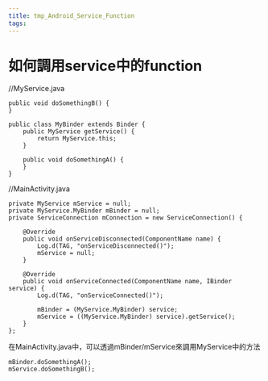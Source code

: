 ```yaml
---
title: tmp_Android_Service_Function
tags:
---
```

如何調用service中的function
===

//MyService.java
```
public void doSomethingB() {
}

public class MyBinder extends Binder {
    public MyService getService() {
        return MyService.this;
    }
 
    public void doSomethingA() {
    }
}
```

//MainActivity.java
```
private MyService mService = null;
private MyService.MyBinder mBinder = null;
private ServiceConnection mConnection = new ServiceConnection() {

    @Override
    public void onServiceDisconnected(ComponentName name) {
        Log.d(TAG, "onServiceDisconnected()");
        mService = null;
    }

    @Override
    public void onServiceConnected(ComponentName name, IBinder service) {
        Log.d(TAG, "onServiceConnected()");

        mBinder = (MyService.MyBinder) service;
        mService = ((MyService.MyBinder) service).getService();
    }
};
```

在MainActivity.java中，可以透過mBinder/mService來調用MyService中的方法
```
mBinder.doSomethingA();
mService.doSomethingB();
```